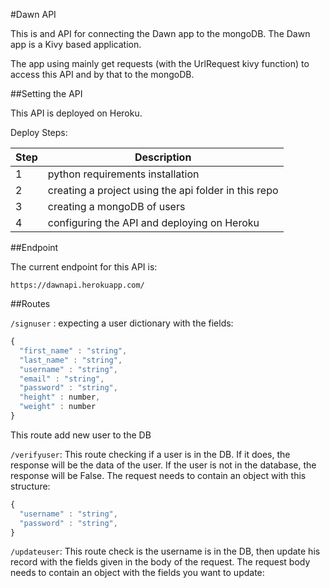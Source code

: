 #Dawn API

This is and API for connecting the Dawn app to the mongoDB. The Dawn app is a Kivy based application.

The app using mainly get requests (with the UrlRequest kivy function) to access this API and by that to the mongoDB.

##Setting the API

This API is deployed on Heroku.

Deploy Steps:

Step | Description
------|------------
1 | python requirements installation 
2 | creating a project using the api folder in this repo
3 | creating a mongoDB of users
4 | configuring the API and deploying on Heroku

##Endpoint

The current endpoint for this API is:

`https://dawnapi.herokuapp.com/`

##Routes

`/signuser` :
expecting a user dictionary with the fields:


```javascript
{
  "first_name" : "string",
  "last_name" : "string",
  "username" : "string",
  "email" : "string",
  "password" : "string",
  "height" : number,
  "weight" : number
}
```

This route add new user to the DB

`/verifyuser`: 
This route checking if a user is in the DB. If it
does, the response will be the data of the user. If the 
user is not in the database, the response will be False.
The request needs to contain an object with this structure:

```javascript
{
  "username" : "string",
  "password" : "string",
}
```

`/updateuser`: 
This route check is the username is in the DB, then update
his record with the fields given in the body of the request.
The request body needs to contain an object with the fields you want to update:
